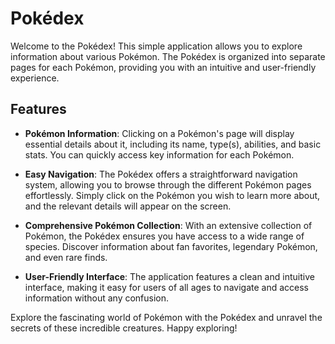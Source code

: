 # Pokédex

Welcome to the Pokédex! This simple application allows you to explore information about various Pokémon. The Pokédex is organized into separate pages for each Pokémon, providing you with an intuitive and user-friendly experience.

## Features

- **Pokémon Information**: Clicking on a Pokémon's page will display essential details about it, including its name, type(s), abilities, and basic stats. You can quickly access key information for each Pokémon.

- **Easy Navigation**: The Pokédex offers a straightforward navigation system, allowing you to browse through the different Pokémon pages effortlessly. Simply click on the Pokémon you wish to learn more about, and the relevant details will appear on the screen.

- **Comprehensive Pokémon Collection**: With an extensive collection of Pokémon, the Pokédex ensures you have access to a wide range of species. Discover information about fan favorites, legendary Pokémon, and even rare finds.

- **User-Friendly Interface**: The application features a clean and intuitive interface, making it easy for users of all ages to navigate and access information without any confusion.

Explore the fascinating world of Pokémon with the Pokédex and unravel the secrets of these incredible creatures. Happy exploring!
